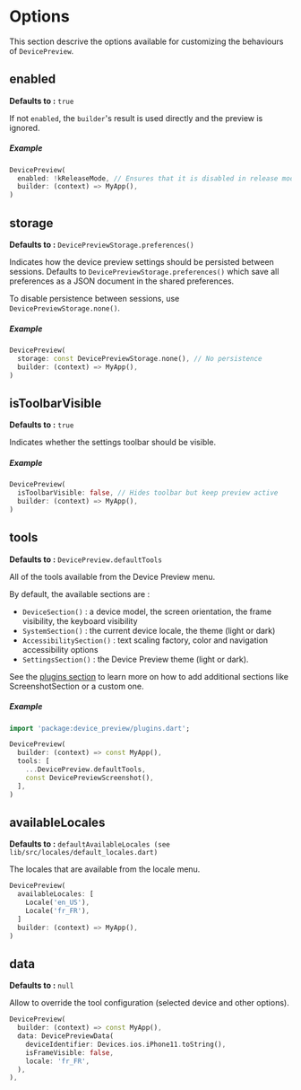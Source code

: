 # Options

 This section descrive the options available for customizing the behaviours of `DevicePreview`.

## **enabled**

**Defaults to :** `true`

If not `enabled`, the `builder`'s result is used directly and the preview is ignored.

##### Example

```dart
DevicePreview(
  enabled: !kReleaseMode, // Ensures that it is disabled in release mode
  builder: (context) => MyApp(),
)
```

## **storage** 

**Defaults to :** `DevicePreviewStorage.preferences()`

Indicates how the device preview settings should be persisted between sessions. Defaults to `DevicePreviewStorage.preferences()` which save all preferences as a JSON document in the shared preferences.

To disable persistence between sessions, use `DevicePreviewStorage.none()`.

##### Example

```dart
DevicePreview(
  storage: const DevicePreviewStorage.none(), // No persistence
  builder: (context) => MyApp(),
)
```

## **isToolbarVisible**

**Defaults to :** `true`

Indicates whether the settings toolbar should be visible.

##### Example

```dart
DevicePreview(
  isToolbarVisible: false, // Hides toolbar but keep preview active
  builder: (context) => MyApp(),
)
```

## **tools**

**Defaults to :** `DevicePreview.defaultTools`

All of the tools available from the Device Preview menu.

By default, the available sections are : 

*  `DeviceSection()` : a device model, the screen orientation, the frame visibility, the keyboard visibility
*  `SystemSection()` : the current device locale, the theme (light or dark)
*  `AccessibilitySection()` : text scaling factory, color and navigation accessibility options
*  `SettingsSection()` : the Device Preview theme (light or dark).

See the [plugins section](/content/plugins/screenshot) to learn more on how to add additional sections like ScreenshotSection or a custom one.

##### Example

```dart
import 'package:device_preview/plugins.dart';

DevicePreview(
  builder: (context) => const MyApp(),
  tools: [
    ...DevicePreview.defaultTools,
    const DevicePreviewScreenshot(),
  ],
)
```

## **availableLocales**

**Defaults to :** `defaultAvailableLocales (see lib/src/locales/default_locales.dart)`

The locales that are available from the locale menu.

```dart
DevicePreview(
  availableLocales: [
    Locale('en_US'),
    Locale('fr_FR'),
  ]
  builder: (context) => MyApp(),
)
```

## **data**

**Defaults to :** `null`

Allow to override the tool configuration (selected device and other options).

```dart
DevicePreview(
  builder: (context) => const MyApp(),
  data: DevicePreviewData(
    deviceIdentifier: Devices.ios.iPhone11.toString(),
    isFrameVisible: false,
    locale: 'fr_FR',
  ),
),
```
